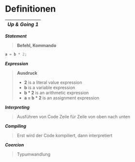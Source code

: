 # Definitionen

| _**Up & Going 1**_ |
|---|

_**Statement**_
> **Befehl, Kommando**
```javascript
a = b * 2;
```

_**Expression**_
> **Ausdruck**
> - **2** is a literal value expression
> - **b** is a variable expression
> - **b * 2** is an arithmetic expression
> - **a = b * 2** is an assignment expression

_**Interpreting**_
> Ausführen von Code Zeile für Zeile von oben nach unten

_**Compiling**_
> Erst wird der Code kompiliert, dann interpretiert

_**Coercion**_
> Typumwandlung
